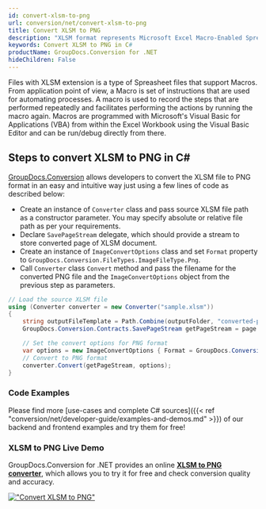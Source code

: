```yaml
---
id: convert-xlsm-to-png
url: conversion/net/convert-xlsm-to-png
title: Convert XLSM to PNG
description: "XLSM format represents Microsoft Excel Macro-Enabled Spreadsheet with .xlsm extension. Learn how to convert XLSM to PNG file programmatically in C# language using GroupDocs.Conversion for .NET library."
keywords: Convert XLSM to PNG in C#
productName: GroupDocs.Conversion for .NET
hideChildren: False
---
```


Files with XLSM extension is a type of Spreasheet files that support Macros. From application point of view, a Macro is set of instructions that are used for automating processes. A macro is used to record the steps that are performed repeatedly and facilitates performing the actions by running the macro again. Macros are programmed with Microsoft's Visual Basic for Applications (VBA) from within the Excel Workbook using the Visual Basic Editor and can be run/debug directly from there.

## Steps to convert XLSM to PNG in C#

[GroupDocs.Conversion](https://products.groupdocs.com/conversion/net) allows developers to convert the XLSM file to PNG format in an easy and intuitive way just using a few lines of code as described below:

* Create an instance of `Converter` class and pass source XLSM file path as a constructor parameter. You may specify absolute or relative file path as per your requirements. 
* Declare `SavePageStream` delegate, which should provide a stream to store converted page of XLSM document.
* Create an instance of `ImageConvertOptions` class and set `Format` property to `GroupDocs.Conversion.FileTypes.ImageFileType.Png`.
* Call `Converter` class `Convert` method and pass the filename for the converted PNG file and the `ImageConvertOptions` object from the previous step as parameters.

```csharp
// Load the source XLSM file
using (Converter converter = new Converter("sample.xlsm"))
{
    string outputFileTemplate = Path.Combine(outputFolder, "converted-page-{0}.png");
    GroupDocs.Conversion.Contracts.SavePageStream getPageStream = page => new FileStream(string.Format(outputFileTemplate, page), FileMode.Create);

    // Set the convert options for PNG format
    var options = new ImageConvertOptions { Format = GroupDocs.Conversion.FileTypes.ImageFileType.Png };   
    // Convert to PNG format
    converter.Convert(getPageStream, options);
}
```

### Code Examples

Please find more [use-cases and complete C# sources]({{< ref "conversion/net/developer-guide/examples-and-demos.md" >}}) of our backend and frontend examples and try them for free!

### XLSM to PNG Live Demo

GroupDocs.Conversion for .NET provides an online [**XLSM to PNG converter**](https://products.groupdocs.app/conversion/xlsm-to-png), which allows you to try it for free and check conversion quality and accuracy.

[!["Convert XLSM to PNG"](conversion/net/images/convert-to-png/convert-xlsm-to-png.png)](https://products.groupdocs.app/conversion/xlsm-to-png)